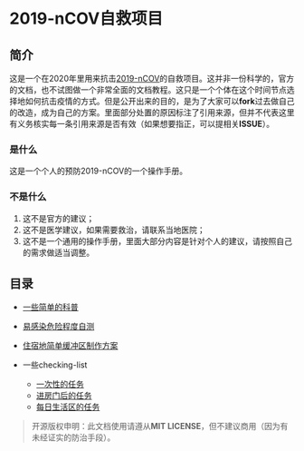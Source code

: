 # 2019-nCOV自救项目

## 简介

这是一个在2020年里用来抗击[2019-nCOV](https://en.wikipedia.org/wiki/Novel_coronavirus_(2019-nCoV))的自救项目。这并非一份科学的，官方的文档，也不试图做一个非常全面的文档教程。这只是一个个体在这个时间节点选择地如何抗击疫情的方式。但是公开出来的目的，是为了大家可以**fork**过去做自己的改造，成为自己的方案。里面部分处置的原因标注了引用来源，但并不代表这里有义务核实每一条引用来源是否有效（如果想要指正，可以提相关**ISSUE**）。

### 是什么

这是一个个人的预防2019-nCOV的一个操作手册。

### 不是什么

1. 这不是官方的建议；
2. 这不是医学建议，如果需要救治，请联系当地医院；
3. 这不是一个通用的操作手册，里面大部分内容是针对个人的建议，请按照自己的需求做适当调整。

## 目录

* [一些简单的科普](一些简单的科普.md)

* [易感染危险程度自测](易感染危险程度自测.md)
* [住宿地简单缓冲区制作方案](./住宿地简单缓冲区制作方案.md)
* 一些checking-list
  * [一次性的任务](./一次性的任务.md)
  * [进房门后的任务](进房门后的任务.md)
  * [每日生活区的任务](每日生活区的任务.md)

> 开源版权申明：此文档使用请遵从**MIT LICENSE**，但不建议商用（因为有未经证实的防治手段）。

